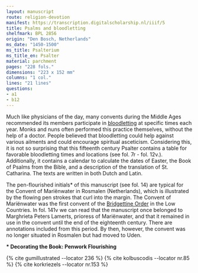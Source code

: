 ```yaml
---
layout: manuscript
route: religion-devotion
manifest: https://transcription.digitalscholarship.nl/iiif/5
title: Psalms and bloodletting
shelfmark: BPL 2856
origin: "Den Bosch, Netherlands"
ms_date: "1450-1500"
ms_title: Psalterium
ms_title_en: Psalter
material: parchment
pages: "228 fols."
dimensions: "223 x 152 mm"
columns: "1 col."
lines: "21 lines"
questions:
- a1
- b12
---
```


Much like physicians of the day, many convents during the Middle Ages
recommended its members participate in
[bloodletting](https://en.wikipedia.org/wiki/Bloodletting#Middle_Ages)
at specific times each year. Monks and nuns often performed this
practice themselves, without the help of a doctor. People believed that
bloodletting could help against various ailments and could encourage
spiritual asceticism. Considering this, it is not so surprising that
this fifteenth century Psalter contains a table for favorable
bloodletting times and locations (see fol. 7r - fol. 12v.).
Additionally, it contains a calendar to calculate the dates of Easter,
the Book of Psalms from the Bible, and a description of the translation
of St. Catharina. The texts are written in both Dutch and Latin.

The pen-flourished initials\* of this manuscript (see fol. 14) are
typical for the Convent of Mariënwater in Rosmalen (Netherlands), which
is illustrated by the flowing pen strokes that curl into the margin. The
Convent of Mariënwater was the first convent of the [Bridgettine
Order](https://en.wikipedia.org/wiki/Bridgettines) in the Low Countries.
In fol. 141v we can read that the manuscript once belonged to Marghrieta
Peters Lamerts, prioress of Mariënwater, and that it remained in use in
the convent until the end of the eighteenth century. There are
annotations included from this period. By then, however, the convent was
no longer situated in Rosmalen but had moved to Uden.

**\* Decorating the Book: Penwork Flourishing**

{% cite gumillustrated --locator 236 %}
{% cite kolbuscodis --locator nr.85 %}
{% cite korkriezels --locator nr.153 %}